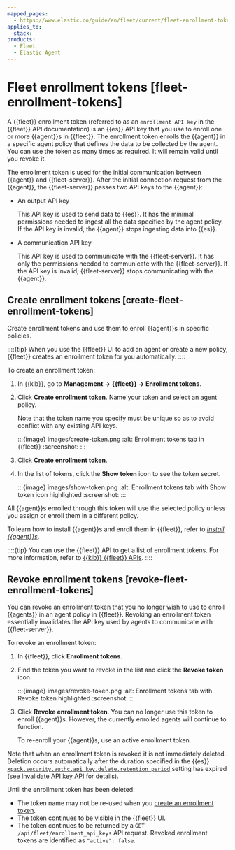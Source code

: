 ```yaml
---
mapped_pages:
  - https://www.elastic.co/guide/en/fleet/current/fleet-enrollment-tokens.html
applies_to:
  stack:
products:
  - Fleet
  - Elastic Agent
---
```


# Fleet enrollment tokens [fleet-enrollment-tokens]

A {{fleet}} enrollment token (referred to as an `enrollment API key` in the {{fleet}} API documentation) is an {{es}} API key that you use to enroll one or more {{agent}}s in {{fleet}}. The enrollment token enrolls the {{agent}} in a specific agent policy that defines the data to be collected by the agent. You can use the token as many times as required. It will remain valid until you revoke it.

The enrollment token is used for the initial communication between {{agent}} and {{fleet-server}}. After the initial connection request from the {{agent}}, the {{fleet-server}} passes two API keys to the {{agent}}:

* An output API key

    This API key is used to send data to {{es}}. It has the minimal permissions needed to ingest all the data specified by the agent policy. If the API key is invalid, the {{agent}} stops ingesting data into {{es}}.

* A communication API key

    This API key is used to communicate with the {{fleet-server}}. It has only the permissions needed to communicate with the {{fleet-server}}. If the API key is invalid, {{fleet-server}} stops communicating with the {{agent}}.



## Create enrollment tokens [create-fleet-enrollment-tokens]

Create enrollment tokens and use them to enroll {{agent}}s in specific policies.

::::{tip}
When you use the {{fleet}} UI to add an agent or create a new policy, {{fleet}} creates an enrollment token for you automatically.
::::


To create an enrollment token:

1. In {{kib}}, go to **Management → {{fleet}} → Enrollment tokens**.
2. Click  **Create enrollment token**. Name your token and select an agent policy.

    Note that the token name you specify must be unique so as to avoid conflict with any existing API keys.

    :::{image} images/create-token.png
    :alt: Enrollment tokens tab in {{fleet}}
    :screenshot:
    :::

3. Click **Create enrollment token**.
4. In the list of tokens, click the **Show token** icon to see the token secret.

    :::{image} images/show-token.png
    :alt: Enrollment tokens tab with Show token icon highlighted
    :screenshot:
    :::


All {{agent}}s enrolled through this token will use the selected policy unless you assign or enroll them in a different policy.

To learn how to install {{agent}}s and enroll them in {{fleet}}, refer to [*Install {{agent}}s*](/reference/fleet/install-elastic-agents.md).

::::{tip}
You can use the {{fleet}} API to get a list of enrollment tokens. For more information, refer to [{{kib}} {{fleet}} APIs](/reference/fleet/fleet-api-docs.md).
::::



## Revoke enrollment tokens [revoke-fleet-enrollment-tokens]

You can revoke an enrollment token that you no longer wish to use to enroll {{agents}} in an agent policy in {{fleet}}. Revoking an enrollment token essentially invalidates the API key used by agents to communicate with {{fleet-server}}.

To revoke an enrollment token:

1. In {{fleet}}, click **Enrollment tokens**.
2. Find the token you want to revoke in the list and click the **Revoke token** icon.

    :::{image} images/revoke-token.png
    :alt: Enrollment tokens tab with Revoke token highlighted
    :screenshot:
    :::

3. Click **Revoke enrollment token**. You can no longer use this token to enroll {{agent}}s. However, the currently enrolled agents will continue to function.

    To re-enroll your {{agent}}s, use an active enrollment token.


Note that when an enrollment token is revoked it is not immediately deleted. Deletion occurs automatically after the duration specified in the {{es}} [`xpack.security.authc.api_key.delete.retention_period`](elasticsearch://reference/elasticsearch/configuration-reference/security-settings.md#api-key-service-settings-delete-retention-period) setting has expired (see [Invalidate API key API](https://www.elastic.co/docs/api/doc/elasticsearch/operation/operation-security-invalidate-api-key) for details).

Until the enrollment token has been deleted:

* The token name may not be re-used when you [create an enrollment token](#create-fleet-enrollment-tokens).
* The token continues to be visible in the {{fleet}} UI.
* The token continues to be returned by a `GET /api/fleet/enrollment_api_keys` API request. Revoked enrollment tokens are identified as `"active": false`.
